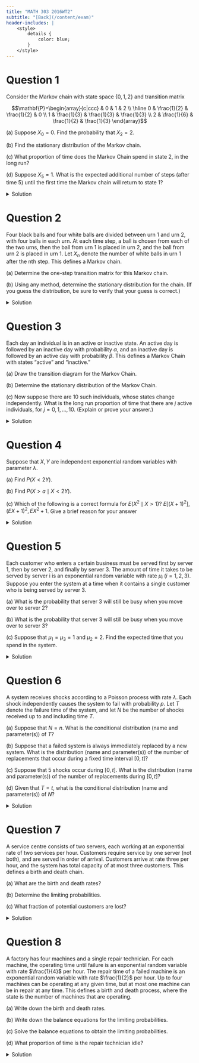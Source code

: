 ```yaml
---
title: "MATH 303 2016WT2"
subtitle: "[Back](/content/exam)"
header-includes: |
    <style>
        details {
            color: blue;
        }
    </style>
---
```


# Question 1

Consider the Markov chain with state space $\{0, 1, 2\}$ and transition matrix

$$\mathbf{P}=\begin{array}{c|ccc}
    & 0 & 1 & 2 \\
    \hline
    0 & \frac{1}{2} & \frac{1}{2} & 0 \\
    1 & \frac{1}{3} & \frac{1}{3} & \frac{1}{3} \\
    2 & \frac{1}{6} & \frac{1}{2} & \frac{1}{3}
\end{array}$$

(a) Suppose $X_0 = 0$. Find the probability that $X_2 = 2$.

(b) Find the stationary distribution of the Markov chain.

(c) What proportion of time does the Markov Chain spend in state 2, in the long run?

(d) Suppose $X_5 = 1$. What is the expected additional number of steps (after time 5) until the first time the Markov chain will return to state $1$?

<details>
<summary>Solution</summary>
(a) The only walk from 0 to 2 of length 2 is $0\to 1\to 2$, so
\begin{align}
    p_{02}^{(2)} = p_{01}p_{12} = \frac{1}{2}\cdot \frac{1}{2} = \frac{1}{4}
\end{align}

(b) We can observe that the detailed balance equations does not hold for this transition matrix
since $p_{02} = 0$ and $p_{20} > 0$ implies that the only solution to detailed balance
is the zero-vector, which is not a distribution. Thus, we solve $\pi p = \pi$, $\sum_k \pi_k = 1$.
\begin{align}
    \pi_0 &= \frac{1}{2}\pi_0 + \frac{1}{3}\pi_1 + \frac{1}{6}\pi_2 \\
    \pi_1 &= \frac{1}{2}\pi_0 + \frac{1}{3}\pi_1 + \frac{1}{2}\pi_2 \\
    \pi_2 &= \frac{1}{3}\pi_1 + \frac{1}{3}\pi_2 \\
    \pi_0 + \pi_1 + \pi_2 = 1
\end{align}
the unique solution is $\pi = (\frac{5}{7}, \frac{3}{7}, \frac{3}{14})$

(c) The chain is irreducible and finite.
by the [big theorem](/content/math303/stationary_distribution.html#the-big-theorem),
the proportion of time spent in state 2 is $\pi_2 = \frac{3}{14}$

(d) Once again, by the big theorem, the expected time of returning to 1 is $1/\pi_1 = \frac{7}{3}$.
</details>

# Question 2

Four black balls and four white balls are divided between urn 1 and urn 2,
with four balls in each urn. At each time step, a ball is chosen from each of the two urns,
then the ball from urn 1 is placed in urn 2, and the ball from urn 2 is placed in urn 1.
Let $X_n$ denote the number of white balls in urn 1 after the nth step. This defines a Markov chain.

(a) Determine the one-step transition matrix for this Markov chain.

(b) Using any method, determine the stationary distribution for the chain. (If you guess the
distribution, be sure to verify that your guess is correct.)

<details>
<summary>Solution</summary>
(a) $$P = \begin{bmatrix}
    0 & 1 & 0 & 0 & 0 \\
    \frac{1}{16} & \frac{3}{8} & \frac{9}{16} & 0 & 0 \\
    0 & \frac{1}{4} & \frac{1}{2} & \frac{1}{4} & 0 \\
    0 & 0 & \frac{9}{16} & \frac{3}{8} & \frac{1}{16} \\
    0 & 0 & 0 & 1 & 0
\end{bmatrix}$$

(b) We use the detailed balance equations.
\begin{align}
    \pi_0 &= \frac{1}{16}\pi_1 & \frac{9}{16}\pi_1 &= \frac{1}{4}\pi_2 & \frac{1}{4}\pi_2 &= \frac{9}{16}\pi_3 & \frac{1}{16}\pi_3 &= \pi_4
    \end{align}
    \begin{align}
    \sum_{k=0}^{4} \pi_k = \left( 1 + 16 + 36 + 16  + 1 \right)\pi_0 = 70\pi_0 = 1
\end{align}
\begin{align}
    \pi_0 &= \pi_4 = \frac{1}{70} & \pi_1 &= \pi_3 = \frac{8}{35} & \pi_2 &= \frac{18}{35}
\end{align}
</details>

# Question 3

Each day an individual is in an active or inactive state.
An active day is followed by an inactive day with probability $\alpha$,
and an inactive day is followed by an active day with probability $\beta$.
This defines a Markov Chain with states “active” and “inactive.”

(a) Draw the transition diagram for the Markov Chain.

(b) Determine the stationary distribution of the Markov Chain.


(c) Now suppose there are 10 such individuals, whose states change independently.
What is the long run proportion of time that there are $j$ active individuals,
for $j = 0,1,\ldots,10$. (Explain or prove your answer.)

<details>
<summary>Solution</summary>
(a) Denote $0 :=$ inactive and $1 :=$ active.

![MATH 303 2016WT2 Q3a](/assets/math303_2016WT2_q3a.svg)

(b) We use the detailed balance equations.
\begin{align}
    \beta\pi_0 &= \alpha\pi_1 \\
    \beta\pi_0 &= \alpha (1 - \pi_0) \\
    \pi_0 &= \frac{\alpha}{\alpha + \beta},\quad \pi_1 = \frac{\beta}{\alpha + \beta}
\end{align}

(c) In the long run, the fraction of time an individual is active is $\pi_1$,
so the proportion of time that $j$ individuals are active out of 10 is
\begin{align}
    P(\mbox{Bin}(10, \pi_1) = j) = \binom{10}{j}\left( \frac{\alpha}{\alpha + \beta} \right)^{j}\left( \frac{\beta}{\alpha + \beta} \right)^{10 - j}
\end{align}
</details>

# Question 4

Suppose that $X, Y$ are independent exponential random variables with parameter $\lambda$.

(a) Find $P(X < 2Y)$.

(b) Find $P(X > a \mid X < 2Y)$.

(c) Which of the following is a correct formula for $E(X^2\mid X > 1)$? $E[(X + 1)^2], (EX + 1)^2, EX^2 + 1$.
Give a brief reason for your answer

<details>
<summary>Solution</summary>
(a) We compute $P(X < 2Y)$ directly.

\begin{align}
    P(X < 2Y) &= \int_{0}^{\infty}\int_{0}^{2y} \lambda^2 e^{-\lambda x}e^{-\lambda y} dxdy \\
    &= \int_{0}^{\infty} \lambda (1 - e^{-2\lambda y})e^{-\lambda y} dy \\
    &= 1 - \frac{1}{3} \\
    &= \frac{2}{3}
\end{align}

(b) We compute $P(X > a \mid X < 2Y)$ directly.

\begin{align}
    P(X > a \mid X < 2Y) &= \frac{P(a < X < 2Y)}{P(X < 2Y)} \\
    P(a < X < 2Y) &= \int_{a}^{\infty}\int_{a}^{2y} \lambda^2 e^{-\lambda x}e^{-\lambda y} dxdy \\
    &= \int_{a}^{\infty} \lambda (e^{-\lambda a} - e^{-2\lambda y})e^{-\lambda y} dy \\
    &= e^{-2\lambda a} - \frac{1}{3}e^{-2\lambda a} \\
    &= \frac{2}{3}e^{-2\lambda a} \\
    P(X > a\mid X < 2Y) &= e^{-2\lambda a} = P(\mbox{Exp}(2\lambda) > a)
\end{align}

This implies that $(X\mid X < 2Y)\sim \mbox{Exp}(2\lambda)$.

(c) $E[X^2 \mid X > 1] = E[(1 + (X - 1))^2 \mid X > 1]$.
By memorylessness, $((X - 1)^2\mid X > 1) \sim \mbox{Exp}(\lambda)$.
Thus, $E[X^2 \mid X > 1] = E[(X + 1)^2]$.
</details>

# Question 5

Each customer who enters a certain business must be served first by server 1,
then by server 2, and finally by server 3.
The amount of time it takes to be served by server i is an exponential random variable with rate $\mu_i$ ($i = 1,2,3$).
Suppose you enter the system at a time when it contains a single customer who is being served by server 3.

(a) What is the probability that server 3 will still be busy when you move over to server 2?

(b) What is the probability that server 3 will still be busy when you move over to server 3?

(c) Suppose that $\mu_1 = \mu_3 = 1$ and $\mu_2 = 2$. Find the expected time that you spend in the system.

<details>
<summary>Solution</summary>
(a) $P(T_1 < T_3) = \frac{\mu_1}{\mu_1 + \mu_3}$

(b) $P(T_1 + T_2 < T_3) = \frac{\mu_1}{\mu_1 + \mu_3}\cdot \frac{\mu_2}{\mu_2 + \mu_3}$

(c) We condition on the event that server 3 is still busy when you move over to server 3:

\begin{align}
P(T_1 + T_2 < T_3') &= \frac{1}{2}\cdot \frac{2}{3} = \frac{1}{3} \\
E[T] &= E[T\mid T_1 + T_2 > T_3']P(T_1 + T_2 \geq T_3') + E[T\mid T_1 + T_2 < T_3']P(T_1 + T_2 < T_3') \\
&= (1 + 1/2 + 1)\frac{2}{3} + (1 + 1/2 + 2)\frac{1}{3} \\
&= 17/6
\end{align}
</details>

# Question 6

A system receives shocks according to a Poisson process with rate $\lambda$. Each shock
independently causes the system to fail with probability $p$. Let $T$ denote the failure time of
the system, and let $N$ be the number of shocks received up to and including time $T$.

(a) Suppose that $N = n$. What is the conditional distribution (name and parameter(s)) of $T$?

(b) Suppose that a failed system is always immediately replaced by a new system. What is
the distribution (name and parameter(s)) of the number of replacements that occur
during a fixed time interval $[0, t]$?

(c) Suppose that 5 shocks occur during $[0, t]$. What is the distribution (name and
parameter(s)) of the number of replacements during $[0, t]$?

(d) Given that $T = t$, what is the conditional distribution (name and parameter(s)) of $N$?

<details>
<summary>Solution</summary>
(a) Given the number of shocks $n$, the failure time is simply the time it takes to receive $n$ shocks,
which is $T_1 + T_2 + \cdots + T_n \sim \mbox{Gamma}(n, \lambda)$.

(b) The number of replacements is the number of fatal shocks received by time $t$
is $N_1(t) \sim \mbox{Poisson}(\lambda p t)$.

(c) $\mbox{Bin}(5, p)$

(d) There is only 1 fatal shock at time $t$ and all shocks before $t$ are nonfatal, so
$(N\mid T = t) \sim \mbox{Poisson}(\lambda (1-p)t) + 1$.
</details>

# Question 7

A service centre consists of two servers, each working at an exponential rate of two services per hour.
Customers require service by one server (not both), and are served in order of arrival.
Customers arrive at rate three per hour, and the system has total capacity of at most three customers.
This defines a birth and death chain.

(a) What are the birth and death rates?

(b) Determine the limiting probabilities.

(c) What fraction of potential customers are lost?

<details>
<summary>Solution</summary>
(a) The birth rate is $\lambda_i = 3$ for $i = 0,1,2$ and
the death rate is $\mu_1 = 2$ and $\mu_i = 4$ for $i = 2, 3$.

(b) We can use the results from a [previous note](/content/math303/bd_process.html) to find

\begin{align}
    P_1 &= \frac{3}{2}P_0 \\
    P_2 &= \frac{3}{4}\frac{3}{2}P_0 \\
    P_3 &= \frac{3}{4}\frac{3}{4}\frac{3}{2}P_0
\end{align}

\begin{align}
    P_0 &= \frac{4}{61} & P_1 &= \frac{12}{61} & P_2 &= \frac{18}{61} & P_3 &= \frac{27}{61}
\end{align}

(c) The fraction of potential customers lost is $P_3\cdot \frac{3}{3 + 2} = \frac{81}{305}$.
</details>

# Question 8

A factory has four machines and a single repair technician. For each machine, the operating
time until failure is an exponential random variable with rate $\frac{1}{4}$ per hour.
The repair time of a failed machine is an exponential random variable with rate $\frac{1}{2}$ per hour.
Up to four machines can be operating at any given time, but at most one machine can be in repair at any time.
This defines a birth and death process, where the state is the number of machines that are operating.

(a) Write down the birth and death rates.

(b) Write down the balance equations for the limiting probabilities.

(c) Solve the balance equations to obtain the limiting probabilities.

(d) What proportion of time is the repair technician idle?

<details>
<summary>Solution</summary>
(a) The birth rate is $\lambda_i = \frac{1}{2}$ for $i = 0,1,2,3$ and
the death rate is $\mu_i = \frac{1}{4}i$ for $i = 1,2,3,4$.

(b) The balance equations are

\begin{align}
    \frac{1}{2}P_0 &= \frac{1}{4}P_1 \\
    \frac{3}{4}P_1 &= \frac{1}{2}P_0 + \frac{1}{2}P_2 \\
    P_2 &= \frac{1}{2}P_1 + \frac{3}{4}P_3 \\
    \frac{5}{4}P_3 &= \frac{1}{2}P_2 + P_4 \\
    \frac{3}{2}P_4 &= \frac{1}{2}P_3
\end{align}

(c) We can solve the equations to obtain

\begin{align}
P_0 &= \frac{3}{19} & P_1 &= \frac{6}{19} & P_2 &= \frac{6}{19} \\
P_3 &= \frac{4}{19} & P_4 &= \frac{4}{19}. &&
\end{align}

(d) $\displaystyle \pi_0 = \frac{3}{19}$.
</details>

